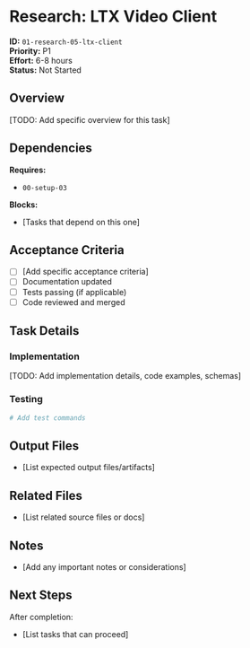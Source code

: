 # Research: LTX Video Client

**ID:** `01-research-05-ltx-client`  
**Priority:** P1  
**Effort:** 6-8 hours  
**Status:** Not Started

## Overview

[TODO: Add specific overview for this task]

## Dependencies

**Requires:**
- `00-setup-03`

**Blocks:**
- [Tasks that depend on this one]

## Acceptance Criteria

- [ ] [Add specific acceptance criteria]
- [ ] Documentation updated
- [ ] Tests passing (if applicable)
- [ ] Code reviewed and merged

## Task Details

### Implementation

[TODO: Add implementation details, code examples, schemas]

### Testing

```bash
# Add test commands
```

## Output Files

- [List expected output files/artifacts]

## Related Files

- [List related source files or docs]

## Notes

- [Add any important notes or considerations]

## Next Steps

After completion:
- [List tasks that can proceed]
